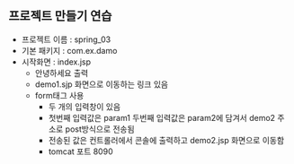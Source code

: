 ## 프로젝트 만들기 연습
- 프로젝트 이름 : spring_03
- 기본 패키지 : com.ex.damo
- 시작화면 : index.jsp
  - 안녕하세요 출력
  - demo1.sjp 화면으로 이동하는 링크 있음
  - form태그 사용
    - 두 개의 입력창이 있음
    - 첫번째 입력값은 param1 두번째 입력값은 param2에 담겨서 demo2 주소로 post방식으로 전송됨
    - 전송된 값은 컨트롤러에서 콘솔에 출력하고 demo2.jsp 화면으로 이동함
    - tomcat 포트 8090
